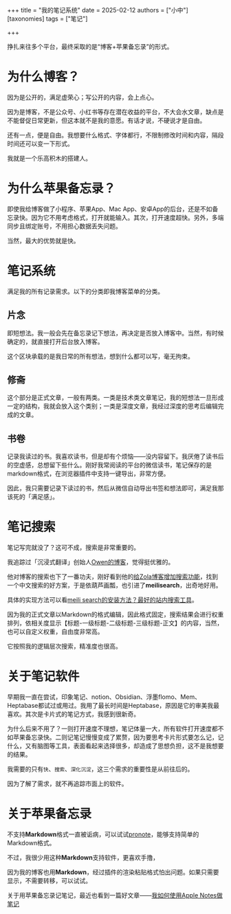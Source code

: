 +++
title = "我的笔记系统"
date = 2025-02-12
authors = ["小中"]
[taxonomies]
tags = ["笔记"]

+++

挣扎来往多个平台，最终采取的是“博客+苹果备忘录”的形式。

# 为什么博客？

因为是公开的，满足虚荣心；写公开的内容，会上点心。

因为是博客，不是公众号、小红书等存在潜在收益的平台，不大会水文章，缺点是不能督促日常更新，但这本就不是我的意愿。有话才说，不硬说才是自由。

还有一点，便是自由。我想要什么格式、字体都行，不限制修改时间和内容，隔段时间还可以变一下形式。

我就是一个乐高积木的搭建人。

# 为什么苹果备忘录？

即使我给博客做了小程序、苹果App、Mac App、安卓App的后台，还是不如备忘录快。因为它不用考虑格式，打开就能输入。其次，打开速度超快。另外，多端同步且绑定账号，不用担心数据丢失问题。

当然，最大的优势就是快。

# 笔记系统

满足我的所有记录需求。以下的分类即我博客菜单的分类。

## 片念

即短想法。我一般会先在备忘录记下想法，再决定是否放入博客中。当然，有时候确定的，就直接打开后台放入博客。

这个区块承载的是我日常的所有想法，想到什么都可以写，毫无拘束。

## 修斋

这个部分是正式文章，一般有两类。一类是技术类文章笔记，我的短想法一旦形成一定的结构，我就会放入这个类别；一类是深度文章，我经过深度的思考后编辑完成的文章。

## 书卷

记录我读过的书。我喜欢读书，但是却有个烦恼——没内容留下。我厌倦了读书后的空虚感，总想留下些什么。刚好我常阅读的平台的微信读书，笔记保存的是markdown格式，在浏览器插件中支持一键导出，非常方便。

因此，我只需要记录下读过的书，然后从微信自动导出书签和想法即可，满足我那该死的「满足感」。

# 笔记搜索

笔记写完就没了？这可不成，搜索是非常重要的。

我追踪过「沉浸式翻译」创始人[Owen的博客](https://www.owenyoung.com/blog/about-notes/)，觉得挺优雅的。

他对博客的搜索也下了一番功夫，刚好看到他的[给Zola博客增加搜索功能](https://www.owenyoung.com/blog/add-search/#zi-tuo-guan-fang-an)，找到一个中文搜索的好方案，于是依葫芦画瓢，也引进了**meilisearch**，出奇地好用。

具体的实现方法可以看[meili search的安装方法？最好的站内搜索工具](@/blog/meili-search.md)。

因为我的正式文章以Markdown的格式编辑，因此格式固定，搜索结果会进行权重排列，依相关度显示【标题-一级标题-二级标题-三级标题-正文】的内容，当然，也可以自定义权重，自由度非常高。

它按照我的逻辑层次搜索，精准度也很高。

# 关于笔记软件

早期我一直在尝试，印象笔记、notion、Obsidian、浮墨flomo、Mem、Heptabase都试过或用过。我用了最长时间是Heptabase，原因是它的审美我最喜欢。其次是卡片式的笔记方式，我感到很新奇。

为什么后来不用了？一则打开速度不理想，笔记体量一大，所有软件打开速度都不如苹果备忘录快。二则记笔记慢慢变成了累赘，因为要思考卡片形式要怎么记，记什么，又有脑图等工具，表面看起来选择很多，却造成了思想负担，这不是我想要的结果。

我需要的只有`快`、`搜索`、`深化沉淀`，这三个需求的重要性是从前往后的。

因为了解了需求，就不再追踪市面上的软件。

# 关于苹果备忘录

不支持**Markdown**格式一直被诟病，可以试试[pronote](https://www.pronotes.app/)，能够支持简单的Markdown格式。

不过，我很少用这种**Markdown**支持软件，更喜欢手撸，

因为我的博客也用**Markdown**，经过插件的渲染粘贴格式怕出问题。如果只需要显示，不需要转移，可以试试。

关于用苹果备忘录记笔记，最近也看到一篇好文章——[我如何使用Apple Notes做笔记](https://lutaonan.com/blog/apple-notes-and-para/)
